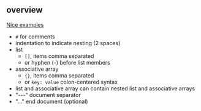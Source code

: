  
## overview

[Nice examples](https://en.wikipedia.org/wiki/YAML)

- `#` for comments
- indentation to indicate nesting (2 spaces)
- list
    - `[]`, items comma separated 
    - or hyphen (-) before list members
- associative array
    - `{}`, items comma separated  
    - or `key: value` colon-centered syntax
- list and associative array can contain nested list and associative arrays
- "---" document separator
- "..." end document (optional)
